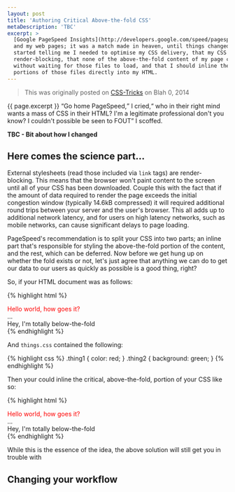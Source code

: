 ```yaml
---
layout: post
title: 'Authoring Critical Above-the-fold CSS'
metaDescription: 'TBC'
excerpt: >
  [Google PageSpeed Insights](http://developers.google.com/speed/pagespeed/insights/)
  and my web pages; it was a match made in heaven, until things changed... PageSpeed
  started telling me I needed to optimise my CSS delivery, that my CSS files were
  render-blocking, that none of the above-the-fold content of my page could render
  without waiting for those files to load, and that I should inline the critical
  portions of those files directly into my HTML.
---
```

> This was originally posted on [CSS-Tricks](http://css-tricks.com/TBC) on Blah
> 0, 2014

{{ page.excerpt }} <q>Go home PageSpeed,</q> I cried,<q> who in their right mind
wants a mass of CSS in their HTML? I'm a legitimate professional don't you know?
I couldn't possible be seen to FOUT</q> I scoffed.

**TBC - Bit about how I changed**

<!--Cover what critical css is, why it's important, page speed etc.-->
## Here comes the science part...

External stylesheets (read those included via `link` tags) are render-blocking.
This means that the browser won't paint content to the screen until all of your
CSS has been downloaded. Couple this with the fact that if the amount of data
required to render the page exceeds the initial congestion window (typically 14.6kB
compressed) it will required additional round trips between your server and the
user's browser. This all adds up to additional network latency, and for users on
high latency networks, such as mobile networks, can cause significant delays to
page loading.

PageSpeed's recommendation is to split your CSS into two parts; an inline part
that's responsible for styling the above-the-fold portion of the
content, and the rest, which can be deferred. Now before we get hung up on
whether the fold exists or not, let's just agree that anything we can do to get
our data to our users as quickly as possible is a good thing, right?

So, if your HTML document was as follows:

{% highlight html %}
<html>
  <head>
    <link rel="stylesheet" href="things.css">
  </head>
  <body>
    <div class="thing1">
      Hello world, how goes it?
    </div>
    ...
    <div class="thing2">
      Hey, I'm totally below-the-fold
    </div>
  </body>
</html>
{% endhighlight %}

And `things.css` contained the following:

{% highlight css %}
.thing1 { color: red; }
.thing2 { background: green; }
{% endhighlight %}

Then your could inline the critical, above-the-fold, portion of your CSS like so:

{% highlight html %}
<html>
  <head>
    <style>
      .thing1 { color: red; }
    </style>
  </head>
  <body>
    <div class="thing1">
      Hello world, how goes it?
    </div>
    ...
    <div class="thing2">
      Hey, I'm totally below-the-fold
    </div>
    <!-- Then asynchronously load
      <link rel="stylesheet" href="thing2-only.css">
    -->
  </body>
</html>
{% endhighlight %}

While this is the essence of the idea, the above solution will still get you in
trouble with

## Changing your workflow

<!--## Determining critical css-->

<!--## Authoring critical css-->